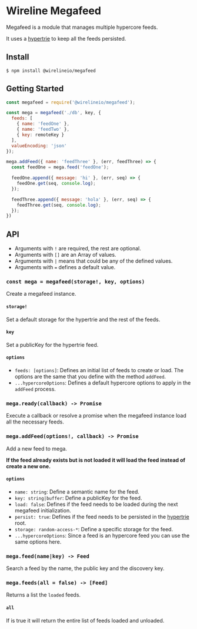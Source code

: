 # Wireline Megafeed

Megafeed is a module that manages multiple hypercore feeds.

It uses a [hypertrie](https://github.com/mafintosh/hypertrie) to keep all the feeds persisted.

## Install

```
$ npm install @wirelineio/megafeed
```

## Getting Started

```javascript
const megafeed = require('@wirelineio/megafeed');

const mega = megafeed('./db', key, {
  feeds: [
    { name: 'feedOne' },
    { name: 'feedTwo' },
    { key: remoteKey }
  ],
  valueEncoding: 'json'
});

mega.addFeed({ name: 'feedThree' }, (err, feedThree) => {
  const feedOne = mega.feed('feedOne');

  feedOne.append({ message: 'hi' }, (err, seq) => {
    feedOne.get(seq, console.log);
  });

  feedThree.append({ message: 'hola' }, (err, seq) => {
    feedThree.get(seq, console.log);
  });
})
```

## API

* Arguments with `!` are required, the rest are optional.
* Arguments with `[]` are an Array of values.
* Arguments with `|` means that could be any of the defined values.
* Arguments with `=` defines a default value.

### `const mega = megafeed(storage!, key, options)`

Create a megafeed instance.

#### `storage!`

Set a default storage for the hypertrie and the rest of the feeds.

#### `key`

Set a publicKey for the hypertrie feed.

#### `options`
* `feeds: [options]`: Defines an initial list of feeds to create or load. The options are the same that you define with the method `addFeed`.
* `...hypercoreOptions`: Defines a default hypercore options to apply in the `addFeed` process.

### `mega.ready(callback) -> Promise`

Execute a callback or resolve a promise when the megafeed instance load all the necessary feeds.

### `mega.addFeed(options!, callback) -> Promise`

Add a new feed to mega.

**If the feed already exists but is not loaded it will load the feed instead of create a new one.**

#### `options`
* `name: string`: Define a semantic name for the feed.
* `key: string|buffer`: Define a publicKey for the feed.
* `load: false`: Defines if the feed needs to be loaded during the next megafeed initialization.
* `persist: true`: Defines if the feed needs to be persisted in the [hypertrie](https://github.com/mafintosh/hypertrie) root.
* `storage: random-access-*`: Define a specific storage for the feed.
* `...hypercoreOptions`: Since a feed is an hypercore feed you can use the same options here.

### `mega.feed(name|key) -> Feed`

Search a feed by the name, the public key and the discovery key.

### `mega.feeds(all = false) -> [Feed]`

Returns a list the `loaded` feeds.

#### `all`

If is true it will return the entire list of feeds loaded and unloaded.
